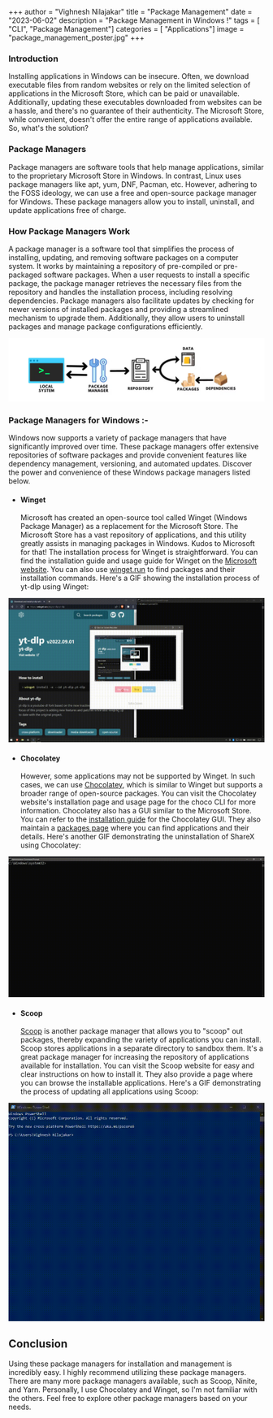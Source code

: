 +++
author = "Vighnesh Nilajakar"
title = "Package Management"
date = "2023-06-02"
description = "Package Management in Windows !"
tags = [
    "CLI",
	"Package Management"]
categories = [
    "Applications"]
image = "package_management_poster.jpg"
+++

### Introduction

Installing applications in Windows can be insecure. Often, we download executable files from random websites or rely on the limited selection of applications in the Microsoft Store, which can be paid or unavailable. Additionally, updating these executables downloaded from websites can be a hassle, and there's no guarantee of their authenticity. The Microsoft Store, while convenient, doesn't offer the entire range of applications available. So, what's the solution?

### Package Managers

Package managers are software tools that help manage applications, similar to the proprietary Microsoft Store in Windows. In contrast, Linux uses package managers like apt, yum, DNF, Pacman, etc. However, adhering to the FOSS ideology, we can use a free and open-source package manager for Windows. These package managers allow you to install, uninstall, and update applications free of charge.

### How Package Managers Work

A package manager is a software tool that simplifies the process of installing, updating, and removing software packages on a computer system. It works by maintaining a repository of pre-compiled or pre-packaged software packages. When a user requests to install a specific package, the package manager retrieves the necessary files from the repository and handles the installation process, including resolving dependencies. Package managers also facilitate updates by checking for newer versions of installed packages and providing a streamlined mechanism to upgrade them. Additionally, they allow users to uninstall packages and manage package configurations efficiently.

![Workings of Package Managers](workings.jpg)

### Package Managers for Windows :-

Windows now supports a variety of package managers that have significantly improved over time. These package managers offer extensive repositories of software packages and provide convenient features like dependency management, versioning, and automated updates. Discover the power and convenience of these Windows package managers listed below.

* #### Winget

    Microsoft has created an open-source tool called Winget (Windows Package Manager) as a replacement for the Microsoft Store. The Microsoft Store has a vast repository of applications, and this utility greatly assists in managing packages in Windows. Kudos to Microsoft for that! The installation process for Winget is straightforward. You can find the installation guide and usage guide for Winget on the [Microsoft website](https://learn.microsoft.com/en-us/windows/package-manager/winget/#install-winget). You can also use [winget.run](https://winget.run/) to find packages and their installation commands. Here's a GIF showing the installation process of yt-dlp using Winget:

![Installing yt-dlp with Winget](https://github.com/AloogZ/AloogZ.github.io/blob/main/content/post/package_management/winget_install.gif?raw=true)

* #### Chocolatey

    However, some applications may not be supported by Winget. In such cases, we can use [Chocolatey](https://chocolatey.org/), which is similar to Winget but supports a broader range of open-source packages. You can visit the Chocolatey website's installation page and usage page for the choco CLI for more information. Chocolatey also has a GUI similar to the Microsoft Store. You can refer to the [installation guide](https://docs.chocolatey.org/en-us/chocolatey-gui/setup/installation) for the Chocolatey GUI. They also maintain a [packages page](https://community.chocolatey.org/packages) where you can find applications and their details. Here's another GIF demonstrating the uninstallation of ShareX using Chocolatey:

![Uninstalling ShareX with Chocolatey](https://github.com/AloogZ/AloogZ.github.io/blob/main/content/post/package_management/choco_uninstall.gif?raw=true)

* #### Scoop

    [Scoop](https://scoop.sh/) is another package manager that allows you to "scoop" out packages, thereby expanding the variety of applications you can install. Scoop stores applications in a separate directory to sandbox them. It's a great package manager for increasing the repository of applications available for installation. You can visit the Scoop website for easy and clear instructions on how to install it. They also provide a page where you can browse the installable applications. Here's a GIF demonstrating the process of updating all applications using Scoop:

![Updating all applications with Scoop](https://github.com/AloogZ/AloogZ.github.io/blob/main/content/post/package_management/scoop_update.gif?raw=true)

## Conclusion

Using these package managers for installation and management is incredibly easy. I highly recommend utilizing these package managers. There are many more package managers available, such as Scoop, Ninite, and Yarn. Personally, I use Chocolatey and Winget, so I'm not familiar with the others. Feel free to explore other package managers based on your needs.
